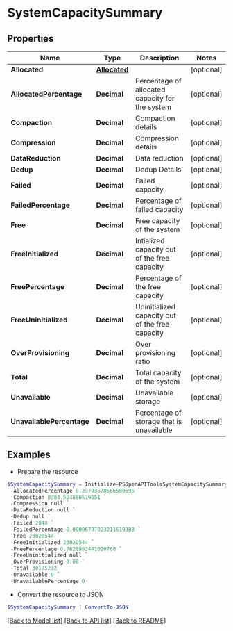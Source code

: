 # SystemCapacitySummary
## Properties

Name | Type | Description | Notes
------------ | ------------- | ------------- | -------------
**Allocated** | [**Allocated**](Allocated.md) |  | [optional] 
**AllocatedPercentage** | **Decimal** | Percentage of allocated capacity for the system | [optional] 
**Compaction** | **Decimal** | Compaction details | [optional] 
**Compression** | **Decimal** | Compression details | [optional] 
**DataReduction** | **Decimal** | Data reduction | [optional] 
**Dedup** | **Decimal** | Dedup Details | [optional] 
**Failed** | **Decimal** | Failed capacity | [optional] 
**FailedPercentage** | **Decimal** | Percentage of failed capacity | [optional] 
**Free** | **Decimal** | Free capacity of the system | [optional] 
**FreeInitialized** | **Decimal** | Intialized capacity out of the free capacity | [optional] 
**FreePercentage** | **Decimal** | Percentage of the free capacity | [optional] 
**FreeUninitialized** | **Decimal** | Uninitialized capacity out of the free capacity | [optional] 
**OverProvisioning** | **Decimal** | Over provisioning ratio | [optional] 
**Total** | **Decimal** | Total capacity of the system | [optional] 
**Unavailable** | **Decimal** | Unavailable storage | [optional] 
**UnavailablePercentage** | **Decimal** | Percentage of storage that is unavailable | [optional] 

## Examples

- Prepare the resource
```powershell
$SystemCapacitySummary = Initialize-PSOpenAPIToolsSystemCapacitySummary  -Allocated null `
 -AllocatedPercentage 0.23703678566580696 `
 -Compaction 8384.594860579551 `
 -Compression null `
 -DataReduction null `
 -Dedup null `
 -Failed 2048 `
 -FailedPercentage 0.00006787023211619383 `
 -Free 23020544 `
 -FreeInitialized 23020544 `
 -FreePercentage 0.7628953441020768 `
 -FreeUninitialized null `
 -OverProvisioning 0.08 `
 -Total 30175232 `
 -Unavailable 0 `
 -UnavailablePercentage 0
```

- Convert the resource to JSON
```powershell
$SystemCapacitySummary | ConvertTo-JSON
```

[[Back to Model list]](../README.md#documentation-for-models) [[Back to API list]](../README.md#documentation-for-api-endpoints) [[Back to README]](../README.md)

